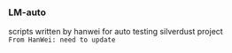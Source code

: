 ### LM-auto
scripts written by hanwei for auto testing silverdust project <br> `From HanWei: need to update`
